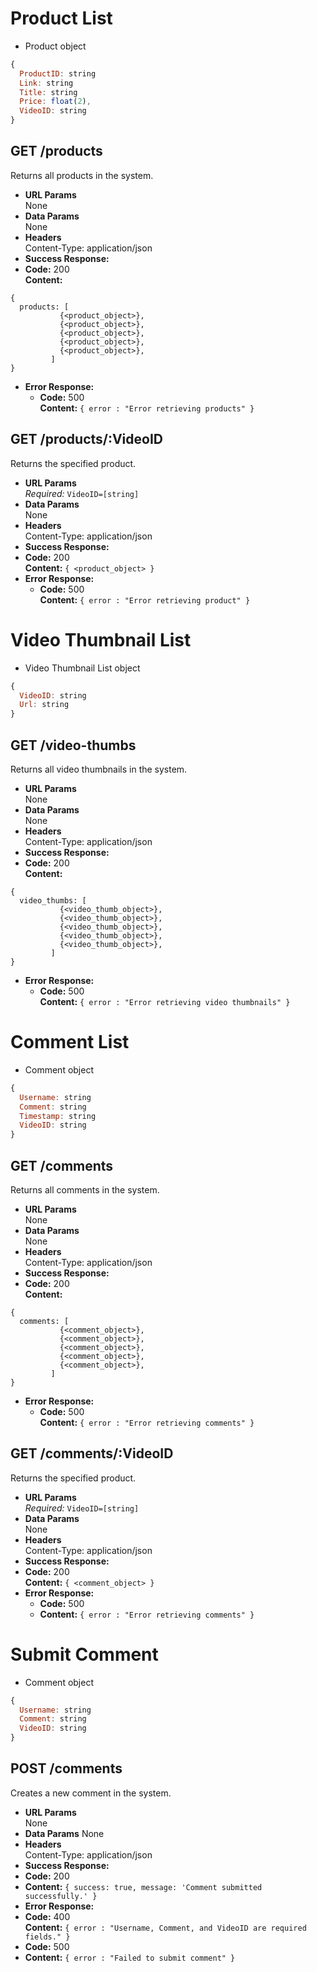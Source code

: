 # Product List
* Product object
```javascript
{
  ProductID: string
  Link: string
  Title: string
  Price: float(2),
  VideoID: string
}
```
**GET /products**
----
  Returns all products in the system.
* **URL Params**  
  None
* **Data Params**  
  None
* **Headers**  
  Content-Type: application/json  
* **Success Response:**  
* **Code:** 200  
  **Content:**  
```
{
  products: [
           {<product_object>},
           {<product_object>},
           {<product_object>},
           {<product_object>},
           {<product_object>},
         ]
}
```
* **Error Response:**  
  * **Code:** 500  
  **Content:** `{ error : "Error retrieving products" }`


**GET /products/:VideoID**
----
  Returns the specified product.
* **URL Params**  
  *Required:* `VideoID=[string]`
* **Data Params**  
  None
* **Headers**  
  Content-Type: application/json  
* **Success Response:** 
* **Code:** 200  
  **Content:**  `{ <product_object> }` 
* **Error Response:**  
  * **Code:** 500  
  **Content:** `{ error : "Error retrieving product" }`

# Video Thumbnail List
* Video Thumbnail List object
```javascript
{
  VideoID: string
  Url: string
}
```
**GET /video-thumbs**
----
  Returns all video thumbnails in the system.
* **URL Params**  
  None
* **Data Params**  
  None
* **Headers**  
  Content-Type: application/json  
* **Success Response:** 
* **Code:** 200  
  **Content:**  
```
{
  video_thumbs: [
           {<video_thumb_object>},
           {<video_thumb_object>},
           {<video_thumb_object>},
           {<video_thumb_object>},
           {<video_thumb_object>},
         ]
}
```
* **Error Response:**  
  * **Code:** 500  
  **Content:** `{ error : "Error retrieving video thumbnails" }`

# Comment List
* Comment object
```javascript
{
  Username: string
  Comment: string
  Timestamp: string
  VideoID: string
}
```
**GET /comments**
----
  Returns all comments in the system.
* **URL Params**  
  None
* **Data Params**  
  None
* **Headers**  
  Content-Type: application/json  
* **Success Response:** 
* **Code:** 200  
  **Content:**  
```
{
  comments: [
           {<comment_object>},
           {<comment_object>},
           {<comment_object>},
           {<comment_object>},
           {<comment_object>},
         ]
}
```
* **Error Response:**  
  * **Code:** 500  
  **Content:** `{ error : "Error retrieving comments" }`

**GET /comments/:VideoID**
----
  Returns the specified product.
* **URL Params**  
  *Required:* `VideoID=[string]`
* **Data Params**  
  None
* **Headers**  
  Content-Type: application/json
* **Success Response:**  
* **Code:** 200  
  **Content:**  `{ <comment_object> }` 
* **Error Response:**  
  * **Code:** 500
  * **Content:** `{ error : "Error retrieving comments" }`
# Submit Comment
* Comment object
```javascript
{
  Username: string
  Comment: string
  VideoID: string
}
```
**POST /comments**
----
  Creates a new comment in the system.
* **URL Params**  
  None
* **Data Params**
  None
* **Headers**  
  Content-Type: application/json
* **Success Response:**
* **Code:** 200
* **Content:** `{ success: true, message: 'Comment submitted successfully.' }`
* **Error Response:**
* **Code:** 400  
  **Content:** `{ error : "Username, Comment, and VideoID are required fields." }`
* **Code:** 500
* **Content:** `{ error : "Failed to submit comment" }`